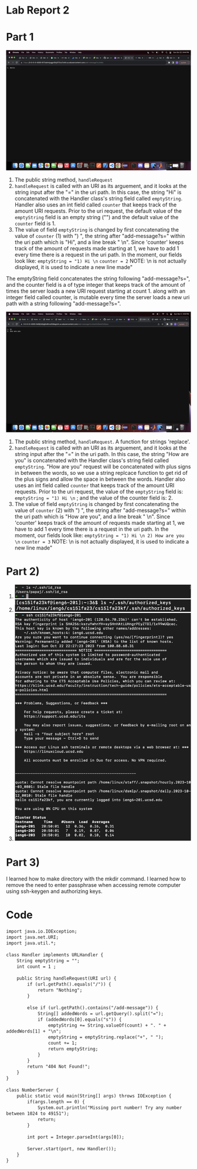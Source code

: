 # Lab Report 2

# Part 1
![Hello image](images/Hello.png)

1) The public string method, `handleRequest`
2) `handleRequest` is called with an URI as its arguement, and it looks at the string input after the "=" in the uri path. In this case, the string "Hi" is concatenated with the Handler class's string field called `emptyString`. Handler also uses an int field called `counter` that keeps track of the amount URI requests. Prior to the uri request, the default value of the `emptyString` field is an empty string ("") and the default value of the `counter` field is 1. 
3) The value of field `emptyString` is changed by first concatenating the value of `counter` (1) with ") ", the string after "add-message?s=" within the uri path which is "Hi", and a line break " \n". Since 'counter' keeps track of the amount of requests made starting at 1, we have to add 1 every time there is a request in the uri path. In the moment, our fields look like: 
    `emptyString = "1) Hi \n`
    `counter = 2`
NOTE: \n is not actually displayed, it is used to indicate a new line made"

The emptyString field concatenates the string following "add-message?s=", and the counter field is a of type integer that keeps track of the amount of times the server loads a new URI request starting at count 1.  along with an integer field called counter, is mutable every time the server loads a new uri path with a string following "add-message?s=".

![How are you image](images/HowAreYou.png)
1) The public string method, `handleRequest`. A function for strings 'replace'.
2) `handleRequest` is called with an URI as its arguement, and it looks at the string input after the "=" in the uri path. In this case, the string "How are you" is concatenated with the Handler class's string field called `emptyString`. "How are you" request will be concatenated with plus signs in between the words, so we use a string replcace function to get rid of the plus signs and allow the space in between the words. Handler also uses an int field called `counter` that keeps track of the amount URI requests. Prior to the uri request, the value of the `emptyString` field is: `emptyString = "1) Hi \n` ; and the value of the counter field is: 2.
3) The value of field `emptyString` is changed by first concatenating the value of `counter` (2) with ") ", the string after "add-message?s=" within the uri path which is "How are you", and a line break " \n". Since 'counter' keeps track of the amount of requests made starting at 1, we have to add 1 every time there is a request in the uri path. In the moment, our fields look like: 
    `emptyString = "1) Hi \n
                    2) How are you \n`
    `counter = 3`
NOTE: \n is not actually displayed, it is used to indicate a new line made"


# Part 2)
1) ![Priavte](PrivateKey.png)
2) ![Public](PublicKey.png)
3) ![OutPut](NoPassWord.png)

# Part 3) 
I learned how to make directory with the mkdir command. I learned how to remove the need to enter passphrase when accessing remote computer using ssh-keygen and authorizing keys.  

# Code

    import java.io.IOException;
    import java.net.URI;
    import java.util.*;
    
    class Handler implements URLHandler {
        String emptyString = "";
        int count = 1 ;
    
        public String handleRequest(URI url) {
            if (url.getPath().equals("/")) {
                return "Nothing";
            } 
            
            else if (url.getPath().contains("/add-message")) {
                String[] addedWords = url.getQuery().split("=");
                if (addedWords[0].equals("s")) {
                    emptyString += String.valueOf(count) + ". " + addedWords[1] + "\n";
                    emptyString = emptyString.replace("+", " ");
                    count += 1;
                    return emptyString;
                }
            } 
            return "404 Not Found!";
        }
    }   
    
    class NumberServer {
        public static void main(String[] args) throws IOException {
            if(args.length == 0) {
                System.out.println("Missing port number! Try any number between 1024 to 49151");
                return;
            }
    
            int port = Integer.parseInt(args[0]);
    
            Server.start(port, new Handler());
        }
    }
